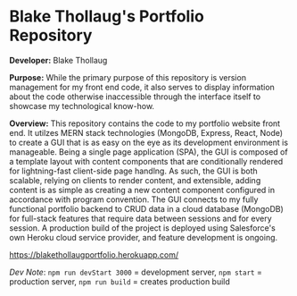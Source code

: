 # Blake Thollaug's Portfolio Repository

**Developer:** Blake Thollaug

**Purpose:** While the primary purpose of this repository is version management for my front end code, it also serves to display information about the code otherwise inaccessible through the interface itself to showcase my technological know-how.

**Overview:** This repository contains the code to my portfolio website front end. It utilzes MERN stack technologies (MongoDB, Express, React, Node) to create a GUI that is as easy on the eye as its development environment is manageable. Being a single page application (SPA), the GUI is composed of a template layout with content components that are conditionally rendered for lightning-fast client-side page handlng. As such, the GUI is both scalable, relying on clients to render content, and extensible, adding content is as simple as creating a new content component configured in accordance with program convention. The GUI connects to my fully functional portfolio backend to CRUD data in a cloud database (MongoDB) for full-stack features that require data between sessions and for every session. A production build of the project is deployed using Salesforce's own Heroku cloud service provider, and feature development is ongoing.

https://blakethollaugportfolio.herokuapp.com/

*Dev Note*: `npm run devStart 3000` = development server, `npm start` = production server, `npm run build` = creates production build